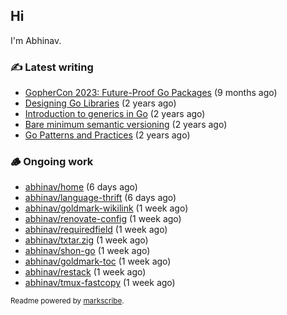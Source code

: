 ## Hi

I'm Abhinav.

### ✍️ Latest writing


- [GopherCon 2023: Future-Proof Go Packages](https://abhinavg.net/2023/09/27/future-proof-packages/) (9 months ago)
- [Designing Go Libraries](https://abhinavg.net/2022/12/06/designing-go-libraries/) (2 years ago)
- [Introduction to generics in Go](https://abhinavg.net/2022/11/23/generics-intro/) (2 years ago)
- [Bare minimum semantic versioning](https://abhinavg.net/2022/11/07/semver/) (2 years ago)
- [Go Patterns and Practices](https://abhinavg.net/2022/09/19/go-patterns-and-practices-talk/) (2 years ago)

### 🪵 Ongoing work


- [abhinav/home](https://github.com/abhinav/home) (6 days ago)
- [abhinav/language-thrift](https://github.com/abhinav/language-thrift) (6 days ago)
- [abhinav/goldmark-wikilink](https://github.com/abhinav/goldmark-wikilink) (1 week ago)
- [abhinav/renovate-config](https://github.com/abhinav/renovate-config) (1 week ago)
- [abhinav/requiredfield](https://github.com/abhinav/requiredfield) (1 week ago)
- [abhinav/txtar.zig](https://github.com/abhinav/txtar.zig) (1 week ago)
- [abhinav/shon-go](https://github.com/abhinav/shon-go) (1 week ago)
- [abhinav/goldmark-toc](https://github.com/abhinav/goldmark-toc) (1 week ago)
- [abhinav/restack](https://github.com/abhinav/restack) (1 week ago)
- [abhinav/tmux-fastcopy](https://github.com/abhinav/tmux-fastcopy) (1 week ago)

<sub>Readme powered by [markscribe](https://github.com/muesli/markscribe).</sub>
